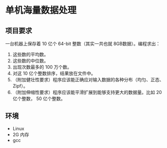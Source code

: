 # 单机海量数据处理
## 项目要求
一台机器上保存着 10 亿个 64-bit 整数（其实一共也就 8GB数据）。编程求出：

1. 这些数的平均数。
2. 这些数的中位数。
3. 出现次数最多的 100 万个数。
4. 对这 10 亿个整数排序，结果放在文件中。
5. （附加健壮性要求）程序应该能正确应对输入数据的各种分布（均匀、正态、Zipf）。
6. （附加伸缩性要求）程序应该能平滑扩展到能够支持更大的数据量。比如 20 亿个整数， 50 亿个整数。

## 环境
* Linux
* 2G 内存
* gcc